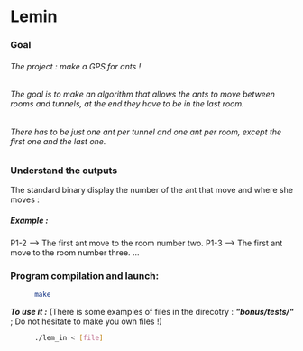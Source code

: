 # Lemin

### Goal
###### The project : make a GPS for ants !
###### The goal is to make an algorithm that allows the ants to move between rooms and tunnels, at the end they have to be in the last room.
###### There has to be just one ant per tunnel and one ant per room, except the first one and the last one.

### Understand the outputs
The standard binary display the number of the ant that move and where she moves :
##### Example : 
P1-2 --> The first ant move to the room number two.
P1-3 --> The first ant move to the room number three.
...


### Program compilation and launch:
  ```sh
        make
```
***To use it :***
(There is some examples of files in the direcotry : ***"bonus/tests/"*** ; Do not hesitate to make you own files !)
  ```sh
        ./lem_in < [file]
```
